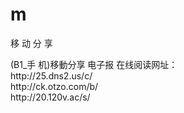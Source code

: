 # m
移 动 分 享
<p>(B1_手 机)移動分享 电子报 在线阅读网址：<br />
  http://25.dns2.us/c/<br />
  http://ck.otzo.com/b/<br />
  http://20.120v.ac/s/</p>
